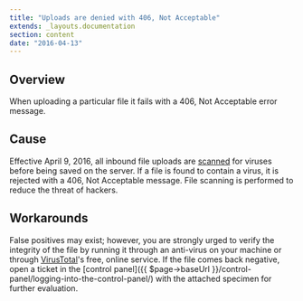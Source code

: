 ```yaml
---
title: "Uploads are denied with 406, Not Acceptable"
extends: _layouts.documentation
section: content
date: "2016-04-13"
---
```


## Overview

When uploading a particular file it fails with a 406, Not Acceptable error message.

## Cause

Effective April 9, 2016, all inbound file uploads are [scanned](https://twitter.com/apnscp/status/718846518212501504) for viruses before being saved on the server. If a file is found to contain a virus, it is rejected with a 406, Not Acceptable message. File scanning is performed to reduce the threat of hackers.

## Workarounds

False positives may exist; however, you are strongly urged to verify the integrity of the file by running it through an anti-virus on your machine or through [VirusTotal](https://www.virustotal.com/)'s free, online service. If the file comes back negative, open a ticket in the [control panel]({{ $page->baseUrl }}/control-panel/logging-into-the-control-panel/) with the attached specimen for further evaluation.
